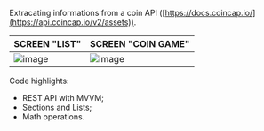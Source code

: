 Extracating informations from a coin API ([https://docs.coincap.io/](https://api.coincap.io/v2/assets)).

|SCREEN "LIST"|SCREEN "COIN GAME"|
|-------------|------------------|
|![image](https://github.com/user-attachments/assets/28d18a67-2075-4450-a685-6eba952df1f0)|![image](https://github.com/user-attachments/assets/68de31b3-29aa-4965-92a3-1fa0c3345ff3)|

Code highlights:
- REST API with MVVM;
- Sections and Lists;
- Math operations.
